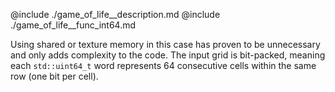 @include ./game_of_life__description.md
@include ./game_of_life__func_int64.md

Using shared or texture memory in this case has proven to be unnecessary and only adds complexity to the code.
The input grid is bit-packed, meaning each `std::uint64_t` word represents 64 consecutive cells within the same row (one bit per cell).
